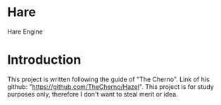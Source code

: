 # Hare
Hare Engine

# Introduction
This project is written following the guide of "The Cherno". 
Link of his github: "https://github.com/TheCherno/Hazel".
This project is for study purposes only, therefore I don't want to steal merit or idea.
